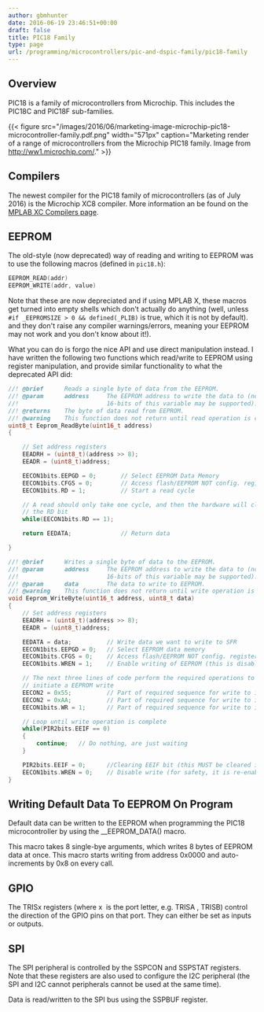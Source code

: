 ```yaml
---
author: gbmhunter
date: 2016-06-19 23:46:51+00:00
draft: false
title: PIC18 Family
type: page
url: /programming/microcontrollers/pic-and-dspic-family/pic18-family
---
```


## Overview

PIC18 is a family of microcontrollers from Microchip. This includes the PIC18C and PIC18F sub-families.

{{< figure src="/images/2016/06/marketing-image-microchip-pic18-microcontroller-family.pdf.png" width="571px" caption="Marketing render of a range of microcontrollers from the Microchip PIC18 family. Image from http://ww1.microchip.com/."  >}}

## Compilers

The newest compiler for the PIC18 family of microcontrollers (as of July 2016) is the Microchip XC8 compiler. More information an be found on the [MPLAB XC Compilers page](/programming/compilers/mplab-xc-compilers).

## EEPROM

The old-style (now deprecated) way of reading and writing to EEPROM was to use the following macros (defined in `pic18.h`):

```c
EEPROM_READ(addr)
EEPROM_WRITE(addr, value)
```

Note that these are now depreciated and if using MPLAB X, these macros get turned into empty shells which don't actually do anything (well, unless `#if _EEPROMSIZE > 0 && defined(_PLIB)` is true, which it is not by default). and they don't raise any compiler warnings/errors, meaning your EEPROM may not work and you don't know about it!).

What you can do is forgo the nice API and use direct manipulation instead. I have written the following two functions which read/write to EEPROM using register manipulation, and provide similar functionality to what the deprecated API did:

```c
//! @brief      Reads a single byte of data from the EEPROM.
//! @param      address     The EEPROM address to write the data to (note that not all
//!                         16-bits of this variable may be supported).
//! @returns    The byte of data read from EEPROM.
//! @warning    This function does not return until read operation is complete.
uint8_t Eeprom_ReadByte(uint16_t address)
{

    // Set address registers
    EEADRH = (uint8_t)(address >> 8);
    EEADR = (uint8_t)address;

    EECON1bits.EEPGD = 0;       // Select EEPROM Data Memory
    EECON1bits.CFGS = 0;        // Access flash/EEPROM NOT config. registers
    EECON1bits.RD = 1;          // Start a read cycle

    // A read should only take one cycle, and then the hardware will clear
    // the RD bit
    while(EECON1bits.RD == 1);

    return EEDATA;              // Return data

}

//! @brief      Writes a single byte of data to the EEPROM.
//! @param      address     The EEPROM address to write the data to (note that not all
//!                         16-bits of this variable may be supported).
//! @param      data        The data to write to EEPROM.
//! @warning    This function does not return until write operation is complete.
void Eeprom_WriteByte(uint16_t address, uint8_t data)
{    
    // Set address registers
    EEADRH = (uint8_t)(address >> 8);
    EEADR = (uint8_t)address;

    EEDATA = data;          // Write data we want to write to SFR
    EECON1bits.EEPGD = 0;   // Select EEPROM data memory
    EECON1bits.CFGS = 0;    // Access flash/EEPROM NOT config. registers
    EECON1bits.WREN = 1;    // Enable writing of EEPROM (this is disabled again after the write completes)

    // The next three lines of code perform the required operations to
    // initiate a EEPROM write
    EECON2 = 0x55;          // Part of required sequence for write to internal EEPROM
    EECON2 = 0xAA;          // Part of required sequence for write to internal EEPROM
    EECON1bits.WR = 1;      // Part of required sequence for write to internal EEPROM

    // Loop until write operation is complete
    while(PIR2bits.EEIF == 0)
    {
        continue;   // Do nothing, are just waiting
    }

    PIR2bits.EEIF = 0;      //Clearing EEIF bit (this MUST be cleared in software after each write)
    EECON1bits.WREN = 0;    // Disable write (for safety, it is re-enabled next time a EEPROM write is performed)
}
```

## Writing Default Data To EEPROM On Program

Default data can be written to the EEPROM when programming the PIC18 microcontroller by using the __EEPROM_DATA() macro.

This macro takes 8 single-bye arguments, which writes 8 bytes of EEPROM data at once. This macro starts writing from address 0x0000 and auto-increments by 0x8 on every call.

## GPIO

The TRISx registers (where x  is the port letter, e.g. TRISA , TRISB) control the direction of the GPIO pins on that port. They can either be set as inputs or outputs.

## SPI

The SPI peripheral is controlled by the SSPCON and SSPSTAT registers. Note that these registers are also used to configure the I2C peripheral (the SPI and I2C cannot peripherals cannot be used at the same time).

Data is read/written to the SPI bus using the SSPBUF register.
